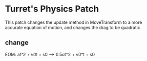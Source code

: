 # Turret's Physics Patch

This patch changes the update method in MoveTransform to a more accurate equation of motion, and changes the drag to be quadratic

## change

EOM: a*t^2 + v0*t + s0 --> 0.5*a*t^2 + v0*t + s0
